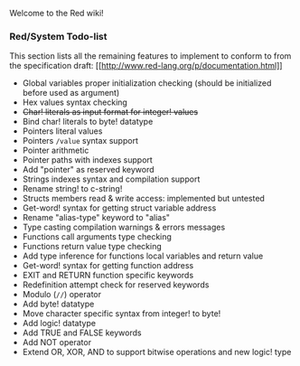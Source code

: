 Welcome to the Red wiki!

### Red/System Todo-list

This section lists all the remaining features to implement to conform to
from the specification draft: [[http://www.red-lang.org/p/documentation.html]]

* Global variables proper initialization checking (should be initialized before used as argument)
* Hex values syntax checking
* <strike>Char! literals as input format for integer! values</strike>
* Bind char! literals to byte! datatype
* Pointers literal values
* Pointers `/value` syntax support
* Pointer arithmetic
* Pointer paths with indexes support
* Add "pointer" as reserved keyword
* Strings indexes syntax and compilation support
* Rename string! to c-string!
* Structs members read & write access: implemented but untested
* Get-word! syntax for getting struct variable address
* Rename "alias-type" keyword to "alias"
* Type casting compilation warnings & errors messages
* Functions call arguments type checking
* Functions return value type checking
* Add type inference for functions local variables and return value
* Get-word! syntax for getting function address
* EXIT and RETURN function specific keywords
* Redefinition attempt check for reserved keywords
* Modulo (`//`) operator
* Add byte! datatype
* Move character specific syntax from integer! to byte!
* Add logic! datatype
* Add TRUE and FALSE keywords
* Add NOT operator
* Extend OR, XOR, AND to support bitwise operations and new logic! type

